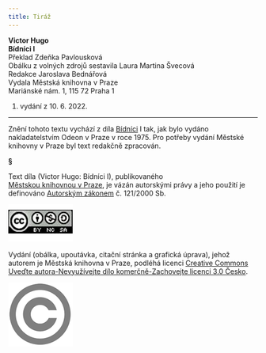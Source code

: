 ```yaml
---
title: Tiráž
---
```


**Victor Hugo**  
**Bídníci I**  
Překlad Zdeňka Pavlousková  
Obálku z volných zdrojů sestavila Laura Martina Švecová  
Redakce Jaroslava Bednářová  
Vydala Městská knihovna v Praze  
Mariánské nám. 1, 115 72 Praha 1  
1. vydání z 10. 6. 2022.

***

Znění tohoto textu vychází z díla [Bídníci](https://search.mlp.cz/cz/titul/bidnici/142338/) I tak, jak bylo vydáno nakladatelstvím Odeon v Praze v roce 1975. Pro potřeby vydání Městské knihovny v Praze byl text redakčně zpracován.

**§**

Text díla (Victor Hugo: Bídníci I), publikovaného [Městskou knihovnou v Praze](https://www.mlp.cz/cz/), je vázán autorskými právy a jeho použití je definováno [Autorským zákonem](https://www.mkcr.cz/predpisy-zakonu-709.html) č. 121/2000 Sb.

[![image001.jpg](./resources/image001_fmt.png)](https://creativecommons.org/licenses/by-nc-sa/3.0/cz/)

Vydání (obálka, upoutávka, citační stránka a grafická úprava), jehož autorem je Městská knihovna v Praze, podléhá licenci [Creative Commons Uveďte autora-Nevyužívejte dílo komerčně-Zachovejte licenci 3.0 Česko](https://creativecommons.org/licenses/by-nc-sa/3.0/cz/).


  

![image002.jpg](./resources/image002_fmt.png)